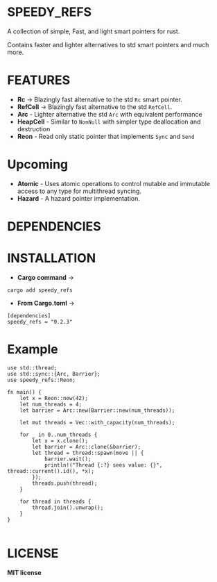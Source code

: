 # SPEEDY_REFS

A collection of simple, Fast, and light smart pointers for rust.

Contains faster and lighter alternatives to std smart pointers and much more.

# FEATURES

- **Rc** -> Blazingly fast alternative to the std `Rc` smart pointer.
- **RefCell** -> Blazingly fast alternative to the std `RefCell`.
- **Arc** - Lighter alternative the std `Arc` with equivalent performance
- **HeapCell** - Similar to `NonNull` with simpler type deallocation and destruction
- **Reon** - Read only static pointer that implements `Sync` and `Send`

# Upcoming
- **Atomic** - Uses atomic operations to control mutable and immutable access to any type for multithread syncing.
- **Hazard** - A hazard pointer implementation.


# DEPENDENCIES



# INSTALLATION

* **Cargo command** -> 
```
cargo add speedy_refs
```

* **From Cargo.toml** -> 
```
[dependencies]
speedy_refs = "0.2.3"
```

# Example
```
use std::thread;
use std::sync::{Arc, Barrier};
use speedy_refs::Reon;

fn main() {
    let x = Reon::new(42);
    let num_threads = 4;
    let barrier = Arc::new(Barrier::new(num_threads));

    let mut threads = Vec::with_capacity(num_threads);

    for _ in 0..num_threads {
        let x = x.clone();
        let barrier = Arc::clone(&barrier);
        let thread = thread::spawn(move || {
            barrier.wait();
            println!("Thread {:?} sees value: {}", thread::current().id(), *x);
        });
        threads.push(thread);
    }

    for thread in threads {
        thread.join().unwrap();
    }
}


```

# LICENSE
**MIT license**